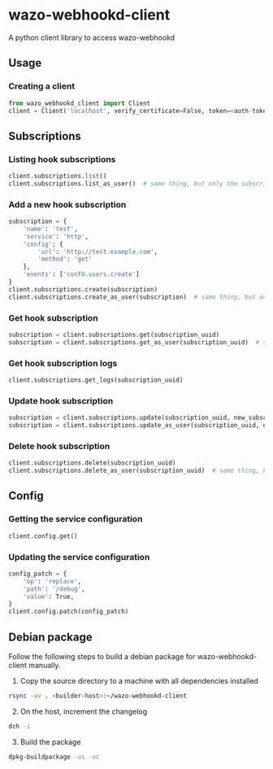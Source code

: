 # wazo-webhookd-client

A python client library to access wazo-webhookd

## Usage

### Creating a client

```python
from wazo_webhookd_client import Client
client = Client('localhost', verify_certificate=False, token=<auth-token>)
```

## Subscriptions

### Listing hook subscriptions

```python
client.subscriptions.list()
client.subscriptions.list_as_user()  # same thing, but only the subscriptions regarding the user making the request are considered
```

### Add a new hook subscription

```python
subscription = {
    'name': 'test',
    'service': 'http',
    'config': {
        'url': 'http://test.example.com',
        'method': 'get'
    },
    'events': ['confd.users.create']
}
client.subscriptions.create(subscription)
client.subscriptions.create_as_user(subscription)  # same thing, but only the events regarding the user making the request are considered
```

### Get hook subscription

```python
subscription = client.subscriptions.get(subscription_uuid)
subscription = client.subscriptions.get_as_user(subscription_uuid)  # same thing, but only the subscriptions regarding the user making the request are considered
```

### Get hook subscription logs

```python
client.subscriptions.get_logs(subscription_uuid)
```

### Update hook subscription

```python
subscription = client.subscriptions.update(subscription_uuid, new_subscription)
subscription = client.subscriptions.update_as_user(subscription_uuid, new_subscription)  # same thing, but only the subscriptions regarding the user making the request are considered

```

### Delete hook subscription

```python
client.subscriptions.delete(subscription_uuid)
client.subscriptions.delete_as_user(subscription_uuid)  # same thing, but only the subscriptions regarding the user making the request are considered
```

## Config

### Getting the service configuration

```python
client.config.get()
```

### Updating the service configuration

```python
config_patch = {
    'op': 'replace',
    'path': '/debug',
    'value': True,
}
client.config.patch(config_patch)
```

## Debian package

Follow the following steps to build a debian package for wazo-webhookd-client manually.

1. Copy the source directory to a machine with all dependencies installed

```sh
rsync -av . <builder-host>:~/wazo-webhookd-client
```

2. On the host, increment the changelog

```sh
dch -i
```

3. Build the package

```sh
dpkg-buildpackage -us -uc
```

